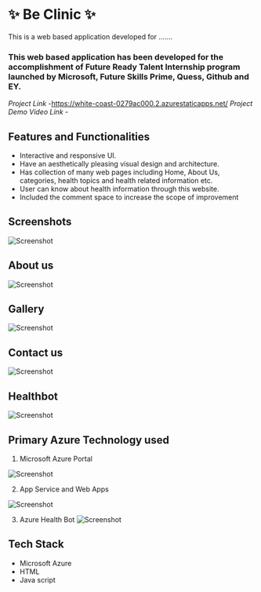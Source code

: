 # ✨ Be Clinic ✨

This is a web based application developed for .......

### This web based application has been developed for the accomplishment of Future Ready Talent Internship program launched by Microsoft, Future Skills Prime, Quess, Github and EY.


*Project Link* -https://white-coast-0279ac000.2.azurestaticapps.net/
*Project Demo Video Link* -

## Features and Functionalities

- Interactive and responsive UI.
- Have an aesthetically pleasing visual design and architecture.
- Has collection of many web pages including Home, About Us, categories, health topics and health related information etc.
- User can know about health information through this website.
- Included the comment space to increase the scope of improvement 

## Screenshots

![Screenshot ](https://user-images.githubusercontent.com/118796791/215789385-7ff47f27-4453-4478-93b2-a98e78534c16.png)


## About us

![Screenshot ](https://user-images.githubusercontent.com/118796791/215789492-76c2e141-3189-499a-9b6a-0351201f202d.png)


## Gallery


![Screenshot ](https://user-images.githubusercontent.com/118796791/215790104-d98908e3-6811-4d0d-a5bb-c8053e8a0ae0.png)


## Contact us


![Screenshot ](https://user-images.githubusercontent.com/118796791/215790199-6582c193-5552-4577-9ac2-6dc27bc1c63b.png)


## Healthbot

![Screenshot ](https://user-images.githubusercontent.com/118796791/215790230-ec5b9609-b1e2-4b4b-b834-bd553017946e.png)

## Primary Azure Technology used
1. Microsoft Azure Portal


![Screenshot ](https://user-images.githubusercontent.com/118796791/215790526-89570246-3dec-49d0-a022-3ed9007d62f2.png)

2. App Service and Web Apps

![Screenshot ](https://user-images.githubusercontent.com/118796791/215790817-f7f8ce53-7781-4d7c-9ca1-1afc43311d65.png)


3. Azure Health Bot
![Screenshot ](https://user-images.githubusercontent.com/118796791/215790906-6cc13463-21dd-47d9-84a7-991d2c269e3e.png)


## Tech Stack
- Microsoft Azure
- HTML
- Java script
